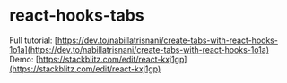 # react-hooks-tabs

Full tutorial: [https://dev.to/nabillatrisnani/create-tabs-with-react-hooks-1o1a](https://dev.to/nabillatrisnani/create-tabs-with-react-hooks-1o1a)
Demo: [https://stackblitz.com/edit/react-kxj1gp](https://stackblitz.com/edit/react-kxj1gp)
